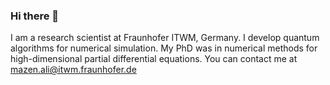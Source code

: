 ### Hi there 👋

I am a research scientist at Fraunhofer ITWM, Germany. I develop quantum algorithms for numerical simulation. My PhD was in numerical methods for high-dimensional partial differential equations. You can contact me at mazen.ali@itwm.fraunhofer.de
